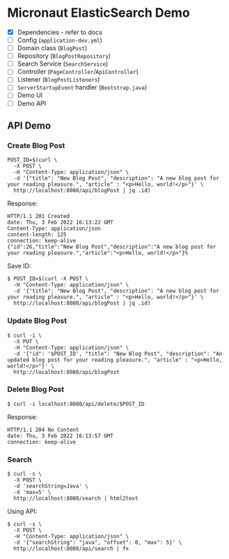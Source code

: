 # Micronaut ElasticSearch Demo

- [x] Dependencies - refer to docs
- [ ] Config (`application-dev.yml`)
- [ ] Domain class (`BlogPost`)
- [ ] Repository (`BlogPostRepository`)
- [ ] Search Service (`SearchService`)
- [ ] Controller (`PageController`/`ApiController`)
- [ ] Listener (`BlogPostListeners`)
- [ ] `ServerStartupEvent` handler (`Bootstrap.java`)
- [ ] Demo UI
- [ ] Demo API

## API Demo

### Create Blog Post

```shell
POST_ID=$(curl \
  -X POST \
  -H "Content-Type: application/json" \
  -d '{"title": "New Blog Post", "description": "A new blog post for your reading pleasure.", "article" : "<p>Hello, world!</p>"}' \
  http://localhost:8080/api/blogPost | jq .id) 
```

Response:

```shell
HTTP/1.1 201 Created
date: Thu, 3 Feb 2022 16:13:22 GMT
Content-Type: application/json
content-length: 125
connection: keep-alive
{"id":26,"title":"New Blog Post","description":"A new blog post for your reading pleasure.","article":"<p>Hello, world!</p>"}%
```

Save ID:

```shell
$ POST_ID=$(curl -X POST \
  -H "Content-Type: application/json" \
  -d '{"title": "New Blog Post", "description": "A new blog post for your reading pleasure.", "article" : "<p>Hello, world!</p>"}' \
  http://localhost:8080/api/blogPost | jq .id)
```

### Update Blog Post

```shell
$ curl -i \
  -X PUT \
  -H "Content-Type: application/json" \
  -d '{"id": '$POST_ID', "title": "New Blog Post", "description": "An updated blog post for your reading pleasure.", "article" : "<p>Hello, world!</p>"}' \
  http://localhost:8080/api/blogPost
```

### Delete Blog Post

```shell
$ curl -i localhost:8080/api/delete/$POST_ID
```

Response:

```shell
HTTP/1.1 204 No Content
date: Thu, 3 Feb 2022 16:13:57 GMT
connection: keep-alive
```

### Search

```shell
$ curl -s \
  -X POST \
  -d 'searchString=Java' \
  -d 'max=5' \
  http://localhost:8080/search | html2text
```

Using API:

```shell
$ curl -s \
  -X POST \
  -H "Content-Type: application/json" \
  -d '{"searchString": "java", "offset": 0, "max": 5}' \
  http://localhost:8080/api/search | fx
```